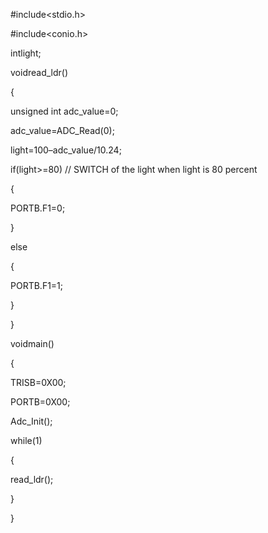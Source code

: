 #include<stdio.h>

#include<conio.h>

intlight;

voidread_ldr()

{

unsigned int adc_value=0;

adc_value=ADC_Read(0);

light=100–adc_value/10.24;

if(light>=80) // SWITCH of the light when light is 80 percent

{

PORTB.F1=0;

}

else

{

PORTB.F1=1;

}

}

voidmain()

{

TRISB=0X00;

PORTB=0X00;

Adc_Init();

while(1)

{

read_ldr();

}

}
